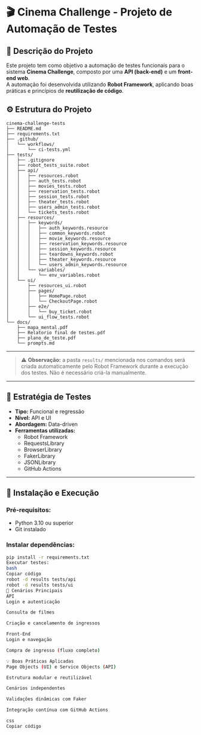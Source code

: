 # 🎬 Cinema Challenge - Projeto de Automação de Testes

## 🧩 Descrição do Projeto
Este projeto tem como objetivo a automação de testes funcionais para o sistema **Cinema Challenge**, composto por uma **API (back-end)** e um **front-end web**.  
A automação foi desenvolvida utilizando **Robot Framework**, aplicando boas práticas e princípios de **reutilização de código**.


## ⚙️ Estrutura do Projeto

```
cinema-challenge-tests
├── README.md
├── requirements.txt
├── .github/
│   └── workflows/
│       └── ci-tests.yml
├── tests/
│   ├── .gitignore
│   ├── robot_tests_suite.robot
│   ├── api/
│   │   ├── resources.robot
│   │   ├── auth_tests.robot
│   │   ├── movies_tests.robot
│   │   ├── reservation_tests.robot
│   │   ├── session_tests.robot
│   │   ├── theater_tests.robot
│   │   ├── users_admin_tests.robot
│   │   └── tickets_tests.robot
│   ├── resources/
│   │   ├── keywords/
│   │   │   ├── auth_keywords.resource
│   │   │   ├── common_keywords.robot
│   │   │   ├── movie_keywords.resource
│   │   │   ├── reservation_keywords.resource
│   │   │   ├── session_keywords.resource
│   │   │   ├── teardowns_keywords.robot
│   │   │   ├── theater_keywords.resource
│   │   │   └── users_admin_keywords.resource
│   │   └── variables/
│   │       └── env_variables.robot
│   └── ui/
│       ├── resources_ui.robot
│       ├── pages/
│       │   ├── HomePage.robot
│       │   └── CheckoutPage.robot
│       ├── e2e/
│       │   └── buy_ticket.robot
│       └── ui_flow_tests.robot
└── docs/
    ├── mapa_mental.pdf
    ├── Relatorio final de testes.pdf
    ├── plano_de_teste.pdf
    └── prompts.md

```

---

> ⚠️ **Observação:** a pasta `results/` mencionada nos comandos será criada automaticamente pelo Robot Framework durante a execução dos testes. Não é necessário criá-la manualmente.

---

## 🧠 Estratégia de Testes
- **Tipo:** Funcional e regressão  
- **Nível:** API e UI  
- **Abordagem:** Data-driven  
- **Ferramentas utilizadas:**
  - Robot Framework  
  - RequestsLibrary  
  - BrowserLibrary  
  - FakerLibrary  
  - JSONLibrary  
  - GitHub Actions  

---

## 🚀 Instalação e Execução

### Pré-requisitos:
- Python 3.10 ou superior  
- Git instalado  

### Instalar dependências:
```bash
pip install -r requirements.txt
Executar testes:
bash
Copiar código
robot -d results tests/api
robot -d results tests/ui
🧪 Cenários Principais
API
Login e autenticação

Consulta de filmes

Criação e cancelamento de ingressos

Front-End
Login e navegação

Compra de ingresso (fluxo completo)

💡 Boas Práticas Aplicadas
Page Objects (UI) e Service Objects (API)

Estrutura modular e reutilizável

Cenários independentes

Validações dinâmicas com Faker

Integração contínua com GitHub Actions

css
Copiar código

